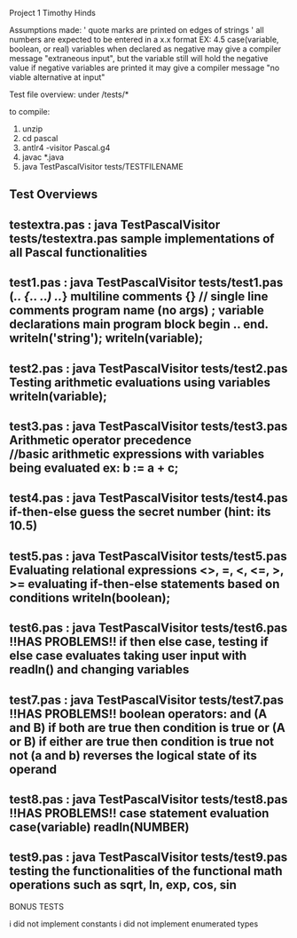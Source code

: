 Project 1
Timothy Hinds

Assumptions made:
    ' quote marks are printed on edges of strings '
    all numbers are expected to be entered in a x.x format EX: 4.5
    case(variable, boolean, or real)
    variables when declared as negative may give a compiler message
        "extraneous input", but the variable still will hold the negative value
        if negative variables are printed it may give a compiler message
            "no viable alternative at input"
    

Test file overview:
    under /tests/*

to compile:
1. unzip 
2. cd pascal
3. antlr4 -visitor Pascal.g4
4. javac *.java
5. java TestPascalVisitor tests/TESTFILENAME

Test Overviews
-------------------------------
testextra.pas : java TestPascalVisitor tests/testextra.pas
    sample implementations of all Pascal functionalities
-------------------------------
test1.pas : java TestPascalVisitor tests/test1.pas
    (*.. {*..
       ..*) ..*} multiline comments 
    {} // single line comments
    program name (no args) ;
    variable declarations
    main program block begin .. end.
    writeln('string');
    writeln(variable);
-------------------------------
test2.pas : java TestPascalVisitor tests/test2.pas
    Testing arithmetic evaluations using variables
    writeln(variable);
-------------------------------
test3.pas : java TestPascalVisitor tests/test3.pas
   Arithmetic operator precedence  
    //basic arithmetic expressions with variables being evaluated
        ex: b := a + c;
-------------------------------
test4.pas : java TestPascalVisitor tests/test4.pas
    if-then-else 
    guess the secret number (hint: its 10.5)
-------------------------------
test5.pas : java TestPascalVisitor tests/test5.pas
    Evaluating relational expressions
    <>, =, <, <=, >, >=
    evaluating if-then-else statements based on conditions
    writeln(boolean);
-------------------------------
test6.pas : java TestPascalVisitor tests/test6.pas          !!HAS PROBLEMS!!
    if then else case, testing if else case evaluates
    taking user input with readln() and changing variables
-------------------------------
test7.pas : java TestPascalVisitor tests/test7.pas  !!HAS PROBLEMS!!
    boolean operators:
    and         (A and B) if both are true then condition is true
    or          (A or B) if either are true then condition is true
    not         not (a and b) reverses the logical state of its operand
-------------------------------
test8.pas : java TestPascalVisitor tests/test8.pas  !!HAS PROBLEMS!!
    case statement evaluation
    case(variable)
    readln(NUMBER)  
-------------------------------
test9.pas : java TestPascalVisitor tests/test9.pas
    testing the functionalities of the functional math operations such as sqrt, ln, exp, cos, sin
-------------------------------
BONUS TESTS

i did not implement constants
i did not implement enumerated types